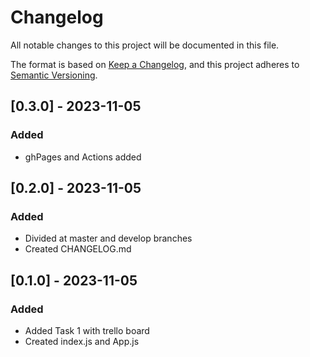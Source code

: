 # Changelog

All notable changes to this project will be documented in this file.

The format is based on [Keep a Changelog](https://keepachangelog.com/en/1.0.0/),
and this project adheres to [Semantic Versioning](https://semver.org/spec/v2.0.0.html).

## [0.3.0] - 2023-11-05

### Added

- ghPages and Actions added

## [0.2.0] - 2023-11-05

### Added

- Divided at master and develop branches
- Created CHANGELOG.md

## [0.1.0] - 2023-11-05

### Added

- Added Task 1 with trello board
- Created index.js and App.js
